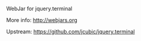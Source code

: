 WebJar for jquery.terminal

More info: http://webjars.org

Upstream: https://github.com/jcubic/jquery.terminal
